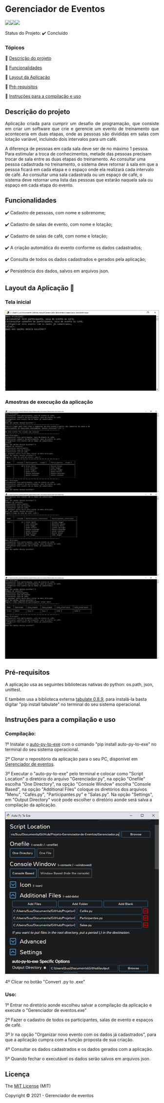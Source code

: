 # <h1>Gerenciador de Eventos</h1> 

 <img src="http://img.shields.io/static/v1?label=License&message=MIT&color=green&style=for-the-badge"/><img src="https://img.shields.io/static/v1?label=python&message=3.7&color=blue&style=for-the-badge&logo=PYTHON"/><img src="http://img.shields.io/static/v1?label=STATUS&message=CONCLUIDO&color=GREEN&style=for-the-badge"/>

Status do Projeto: :heavy_check_mark: Concluído

### Tópicos 

:small_blue_diamond: [Descrição do projeto](#descrição-do-projeto)

:small_blue_diamond: [Funcionalidades](#funcionalidades)

:small_blue_diamond: [Layout da Aplicação](#Layout-da-aplicação-dash)

:small_blue_diamond: [Pré-requisitos](#Pré-requisitos)

:small_blue_diamond: [Instruções para a compilação e uso](#Instruções-para-a-compilação-e-uso)

## Descrição do projeto 

<p align="justify">
Aplicação criada para cumprir um desafio de programação, que consiste em criar um software que crie e gerencie um evento de treinamento 
que aconteceria em duas etapas, onde as pessoas são divididas em salas com lotação variável, incluindo dois intervalos 
para um café.

A diferença de pessoas em cada sala deve ser de no máximo 1 pessoa. Para estimular a troca de conhecimentos, metade das pessoas precisam trocar de sala entre as duas etapas do treinamento.
Ao consultar uma pessoa cadastrada no treinamento, o sistema deve retornar à sala em que a pessoa ficará em cada etapa e o espaço onde ela realizará cada intervalo de café.
Ao consultar uma sala cadastrada ou um espaço de café, o sistema deve retornar uma lista das pessoas que estarão naquela sala ou espaço em cada etapa do evento.

</p>

## Funcionalidades

:heavy_check_mark: Cadastro de pessoas, com nome e sobrenome;  

:heavy_check_mark: Cadastro de salas de evento, com nome e lotação;

:heavy_check_mark: Cadastro de salas de café, com nome e lotação;  

:heavy_check_mark: A criação automática do evento conforme os dados cadastrados;

:heavy_check_mark: Consulta de todos os dados cadastrados e gerados pela aplicação;

:heavy_check_mark: Persistência dos dados, salvos em arquivos json.


## Layout da Aplicação :dash:

<h3>Tela inicial</h3>

![Tela inicial.jpg](https://raw.githubusercontent.com/Suu021/Gerenciador-de-Eventos/main/Imagens/Tela%20inicial.JPG)

<h3>Amostras de execução da aplicação</h3>

![Amostra de execução](https://raw.githubusercontent.com/Suu021/Gerenciador-de-Eventos/main/Imagens/Amostra%20de%20execu%C3%A7%C3%A3o.JPG)
![Amostra de dados](https://raw.githubusercontent.com/Suu021/Gerenciador-de-Eventos/main/Imagens/Amostra%20dos%20dados.JPG)
![Amostra de dados2](https://raw.githubusercontent.com/Suu021/Gerenciador-de-Eventos/main/Imagens/Amostra%20dos%20dados2.JPG)

## Pré-requisitos

A aplicação usa as seguintes bibliotecas nativas do python: os.path, json, unittest.

E também usa a biblioteca externa <a href="https://pypi.org/project/tabulate/">tabulate 0.8.9</a>, para instalá-la basta digitar "pip install tabulate" no terminal do seu sistema operacional.

## Instruções para a compilação e uso

<h3>Compilação:</h3>

1º Instalar o <a href="https://pypi.org/project/auto-py-to-exe/">auto-py-to-exe</a> com o comando "pip install auto-py-to-exe" no terminal do seu sistema operacional.

2º Clonar o repositório da aplicação para o seu PC, disponível em <a href="https://github.com/Suu021/Gerenciador-de-Eventos.git">Gerenciador de eventos</a>. 

3º Executar o "auto-py-to-exe" pelo terminal e colocar como "Script Location" o diretório do arquivo "Gerenciador.py", na opção "Onefile" escolha "One Directory", na opção "Console Window" escolha "Console Based", na opção "Additional Files" coloque os diretórios dos arquivos "Menu", "Cafés.py", "Participantes.py" e "Salas.py". Na opção "Settings", em "Output Directory" você pode escolher o diretório aonde será salva a compilação da aplicação.

![Auto-py-to-exe.jpg](https://raw.githubusercontent.com/Suu021/Gerenciador-de-Eventos/main/Imagens/Auto-py-to-exe.jpg)

4º Clicar no botão "Convert .py to .exe"


<h3>Uso:</h3>

1º Entrar no diretório aonde escolheu salvar a compilação da aplicação e execute o "Gerenciador de eventos.exe"

2º Fazer o cadastro de todos os participantes, salas de evento e espaços de café.

3º Ir na opção "Organizar novo evento com os dados já cadastrados", para que a aplicação cumpra com a função proposta de sua criação.

4º Consultar os dados cadastrados e os dados gerados com a aplicação.

5º Quando fechar o executável os dados serão salvos em arquivos json.

## Licença 

The [MIT License]() (MIT)

Copyright :copyright: 2021 - Gerenciador de eventos